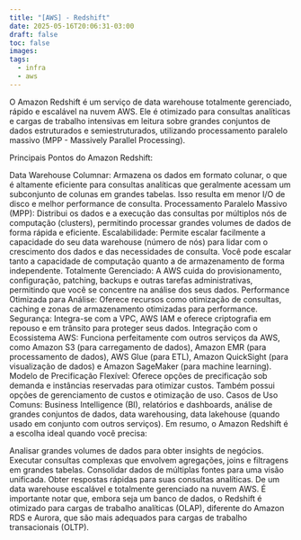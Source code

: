 ```yaml
---
title: "[AWS] - Redshift"
date: 2025-05-16T20:06:31-03:00
draft: false
toc: false
images:
tags:
  - infra
  - aws
---
```


O Amazon Redshift é um serviço de data warehouse totalmente gerenciado, rápido e escalável na nuvem AWS. Ele é otimizado para consultas analíticas e cargas de trabalho intensivas em leitura sobre grandes conjuntos de dados estruturados e semiestruturados, utilizando processamento paralelo massivo (MPP - Massively Parallel Processing).

Principais Pontos do Amazon Redshift:

Data Warehouse Columnar: Armazena os dados em formato colunar, o que é altamente eficiente para consultas analíticas que geralmente acessam um subconjunto de colunas em grandes tabelas. Isso resulta em menor I/O de disco e melhor performance de consulta.
Processamento Paralelo Massivo (MPP): Distribui os dados e a execução das consultas por múltiplos nós de computação (clusters), permitindo processar grandes volumes de dados de forma rápida e eficiente.
Escalabilidade: Permite escalar facilmente a capacidade do seu data warehouse (número de nós) para lidar com o crescimento dos dados e das necessidades de consulta. Você pode escalar tanto a capacidade de computação quanto a de armazenamento de forma independente.
Totalmente Gerenciado: A AWS cuida do provisionamento, configuração, patching, backups e outras tarefas administrativas, permitindo que você se concentre na análise dos seus dados.
Performance Otimizada para Análise: Oferece recursos como otimização de consultas, caching e zonas de armazenamento otimizadas para performance.
Segurança: Integra-se com a VPC, AWS IAM e oferece criptografia em repouso e em trânsito para proteger seus dados.
Integração com o Ecossistema AWS: Funciona perfeitamente com outros serviços da AWS, como Amazon S3 (para carregamento de dados), Amazon EMR (para processamento de dados), AWS Glue (para ETL), Amazon QuickSight (para visualização de dados) e Amazon SageMaker (para machine learning).
Modelo de Precificação Flexível: Oferece opções de precificação sob demanda e instâncias reservadas para otimizar custos. Também possui opções de gerenciamento de custos e otimização de uso.
Casos de Uso Comuns: Business Intelligence (BI), relatórios e dashboards, análise de grandes conjuntos de dados, data warehousing, data lakehouse (quando usado em conjunto com outros serviços).
Em resumo, o Amazon Redshift é a escolha ideal quando você precisa:

Analisar grandes volumes de dados para obter insights de negócios.
Executar consultas complexas que envolvem agregações, joins e filtragens em grandes tabelas.
Consolidar dados de múltiplas fontes para uma visão unificada.
Obter respostas rápidas para suas consultas analíticas.
De um data warehouse escalável e totalmente gerenciado na nuvem AWS.
É importante notar que, embora seja um banco de dados, o Redshift é otimizado para cargas de trabalho analíticas (OLAP), diferente do Amazon RDS e Aurora, que são mais adequados para cargas de trabalho transacionais (OLTP).